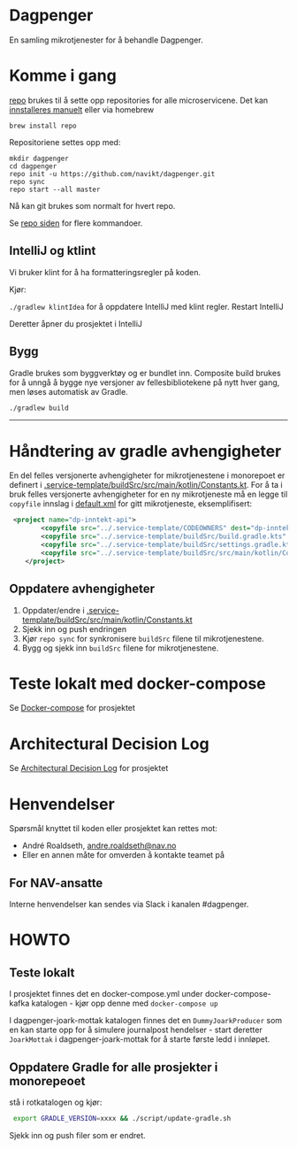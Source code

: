 # Dagpenger

En samling mikrotjenester for å behandle Dagpenger.

# Komme i gang

[repo](https://source.android.com/setup/develop/repo) brukes til å sette opp
repositories for alle microservicene. Det kan [innstalleres
manuelt](https://source.android.com/setup/build/downloading) eller via homebrew

`brew install repo`

Repositoriene settes opp med:

```
mkdir dagpenger
cd dagpenger
repo init -u https://github.com/navikt/dagpenger.git
repo sync
repo start --all master
```

Nå kan git brukes som normalt for hvert repo.

Se [repo siden](https://source.android.com/setup/develop/repo) for flere kommandoer.

## IntelliJ  og ktlint


Vi bruker klint for å ha formatteringsregler på koden.

Kjør:

`./gradlew klintIdea` for å oppdatere IntelliJ med klint regler. Restart IntelliJ

Deretter åpner du prosjektet i IntelliJ

## Bygg

Gradle brukes som byggverktøy og er bundlet inn. Composite build brukes for
å unngå å bygge nye versjoner av fellesbibliotekene på nytt hver gang, men løses
automatisk av Gradle.

`./gradlew build`

---

# Håndtering av gradle avhengigheter


En del felles versjonerte avhengigheter for mikrotjenestene i monorepoet er definert i [.service-template/buildSrc/src/main/kotlin/Constants.kt](.service-template/buildSrc/src/main/kotlin/Constants.kt).
For å ta i bruk felles versjonerte avhengigheter for en ny mikrotjeneste må en legge til `copyfile` innslag i [default.xml](default.xml) for gitt mikrotjeneste, eksemplifisert:

```xml
 <project name="dp-inntekt-api">
        <copyfile src="../.service-template/CODEOWNERS" dest="dp-inntekt-api/CODEOWNERS"/>
        <copyfile src="../.service-template/buildSrc/build.gradle.kts" dest="dp-inntekt-api/buildSrc/build.gradle.kts" />
        <copyfile src="../.service-template/buildSrc/settings.gradle.kts" dest="dp-inntekt-api/buildSrc/settings.gradle.kts" />
        <copyfile src="../.service-template/buildSrc/src/main/kotlin/Constants.kt" dest="dp-inntekt-api/buildSrc/src/main/kotlin/Constants.kt" />
    </project>
```

## Oppdatere avhengigheter

1. Oppdater/endre i  [.service-template/buildSrc/src/main/kotlin/Constants.kt](.service-template/buildSrc/src/main/kotlin/Constants.kt)
2. Sjekk inn og push endringen
3. Kjør `repo sync` for synkronisere `buildSrc` filene til mikrotjenestene.
4. Bygg og sjekk inn `buildSrc` filene for mikrotjenestene.


# Teste lokalt med docker-compose

Se [Docker-compose](docker-compose/README.md) for prosjektet

# Architectural Decision Log

Se [Architectural Decision Log](docs/adr/index.md) for prosjektet

# Henvendelser

Spørsmål knyttet til koden eller prosjektet kan rettes mot:

* André Roaldseth, andre.roaldseth@nav.no
* Eller en annen måte for omverden å kontakte teamet på

## For NAV-ansatte

Interne henvendelser kan sendes via Slack i kanalen #dagpenger.

# HOWTO

## Teste lokalt
I prosjektet finnes det en docker-compose.yml under docker-compose-kafka katalogen - kjør opp denne med `docker-compose up`

I dagpenger-joark-mottak katalogen finnes det en `DummyJoarkProducer` som en kan starte opp for å simulere journalpost hendelser - start deretter `JoarkMottak` i dagpenger-joark-mottak for å starte første ledd i innløpet.


## Oppdatere Gradle for alle prosjekter i monorepeoet

stå i rotkatalogen og kjør:

```bash
 export GRADLE_VERSION=xxxx && ./script/update-gradle.sh
```

Sjekk inn og push filer som er endret.
